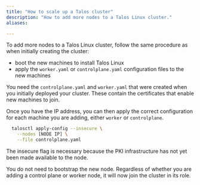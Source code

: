 ```yaml
---
title: "How to scale up a Talos cluster"
description: "How to add more nodes to a Talos Linux cluster."
aliases:

---
```


To add more nodes to a Talos Linux cluster, follow the same procedure as when initially creating the cluster:

- boot the new machines to install Talos Linux
- apply the `worker.yaml` or `controlplane.yaml` configuration files to the new machines

You need the `controlplane.yaml` and `worker.yaml` that were created when you initially deployed your cluster.
These contain the certificates that enable new machines to join.

Once you have the IP address, you can then apply the correct configuration for each machine you are adding, either `worker` or `controlplane`.

```bash
  talosctl apply-config --insecure \
    --nodes [NODE IP] \
    --file controlplane.yaml
```

The insecure flag is necessary because the PKI infrastructure has not yet been made available to the node.

You do not need to bootstrap the new node.
Regardless of whether you are adding a control plane or worker node, it will now join the cluster in its role.

